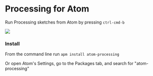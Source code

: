 # Processing for Atom

Run Processing sketches from Atom by pressing `ctrl-cmd-b`

![](https://f.cloud.github.com/assets/25792/2355023/815eb072-a5d1-11e3-9c35-6ad778443809.png)

### Install

From the command line run `apm install atom-processing`

Or open Atom's Settings, go to the Packages tab, and search for "atom-processing"
